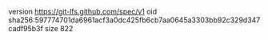 version https://git-lfs.github.com/spec/v1
oid sha256:597774701da6961acf3a0dc425fb6cb7aa0645a3303bb92c329d347cadf95b3f
size 822
